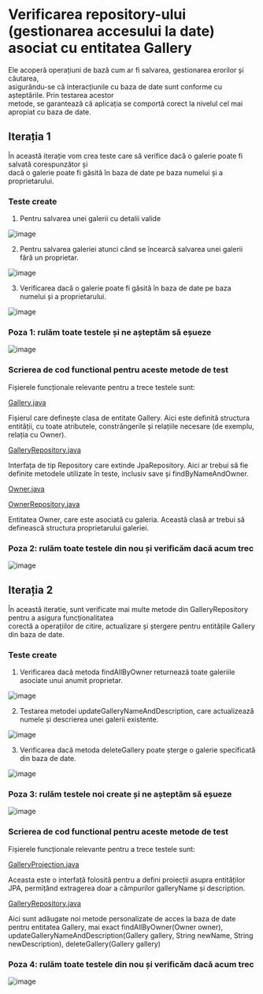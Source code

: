 # Verificarea repository-ului (gestionarea accesului la date) asociat cu entitatea Gallery

Ele acoperă operațiuni de bază cum ar fi salvarea, gestionarea erorilor și căutarea, \
asigurându-se că interacțiunile cu baza de date sunt conforme cu așteptările. Prin testarea acestor \
metode, se garantează că aplicația se comportă corect la nivelul cel mai apropiat cu baza de date.

## Iterația 1

În această iterație vom crea teste care să verifice dacă o galerie poate fi salvată corespunzător și \
dacă o galerie poate fi găsită în baza de date pe baza numelui și a proprietarului.



### Teste create

1. Pentru salvarea unei galerii cu detalii valide

![image](https://github.com/user-attachments/assets/8bda7081-8d7a-4414-b0d6-feefc911217d)

2. Pentru salvarea galeriei atunci când se încearcă salvarea unei galerii fără un proprietar.

![image](https://github.com/user-attachments/assets/b812ed37-4c92-4cf0-a6c9-3372fa321762)

3. Verificarea dacă o galerie poate fi găsită în baza de date pe baza numelui și a proprietarului.

![image](https://github.com/user-attachments/assets/3af13f40-88a5-4996-beb3-9159aba23631)

### Poza 1: rulăm toate testele și ne așteptăm să eșueze

![image](https://github.com/user-attachments/assets/ea67271a-6f15-482c-ac46-50acf049e946)


### Scrierea de cod functional pentru aceste metode de test 

Fișierele funcționale relevante pentru a trece testele sunt:

[Gallery.java](TAIP-Artifact-Restoration/FillTheVoid/src/main/java/com/taip/FillTheVoid/gallery/Gallery.java)

Fișierul care definește clasa de entitate Gallery. Aici este definită structura entității, 
cu toate atributele, constrângerile și relațiile necesare (de exemplu, relația cu Owner).

[GalleryRepository.java](TAIP-Artifact-Restoration/FillTheVoid/src/main/java/com/taip/FillTheVoid/gallery/GalleryRepository.java)

Interfața de tip Repository care extinde JpaRepository. Aici ar trebui să fie definite metodele utilizate în teste, inclusiv save și findByNameAndOwner.

[Owner.java](TAIP-Artifact-Restoration/FillTheVoid/src/main/java/com/taip/FillTheVoid/user/Owner/Owner.java)

[OwnerRepository.java](TAIP-Artifact-Restoration/FillTheVoid/src/main/java/com/taip/FillTheVoid/user/Owner/OwnerRepository.java)

Entitatea Owner, care este asociată cu galeria. Această clasă ar trebui să definească structura proprietarului galeriei.

### Poza 2: rulăm toate testele din nou și verificăm dacă acum trec
![image](https://github.com/user-attachments/assets/a784c0f8-3b7f-48e8-8ee1-ff7d7da6f3b9)

## Iterația 2

În această iteratie, sunt verificate mai multe metode din GalleryRepository pentru a asigura funcționalitatea \
corectă a operațiilor de citire, actualizare și ștergere pentru entitățile Gallery din baza de date.

### Teste create

1. Verificarea dacă metoda findAllByOwner returnează toate galeriile asociate unui anumit proprietar.

![image](https://github.com/user-attachments/assets/b13956f2-3cb0-4794-87f0-f9c5bf7f1846)

2. Testarea metodei updateGalleryNameAndDescription, care actualizează numele și descrierea unei galerii existente.

![image](https://github.com/user-attachments/assets/99491f1b-5082-4f09-ade4-204673766166)

3. Verificarea dacă metoda deleteGallery poate șterge o galerie specificată din baza de date.

![image](https://github.com/user-attachments/assets/a12f5581-bac9-4e26-b2e9-d0069a767238)

### Poza 3: rulăm testele noi create și ne așteptăm să eșueze

![image](https://github.com/user-attachments/assets/a2db63fc-296e-4254-a7c8-68e1d3b1c6f0)

### Scrierea de cod functional pentru aceste metode de test 

Fișierele funcționale relevante pentru a trece testele sunt:

[GalleryProjection.java](TAIP-Artifact-Restoration/FillTheVoid/src/main/java/com/taip/FillTheVoid/gallery/GalleryProjection.java)

Aceasta este o interfață folosită pentru a defini proiecții asupra entităților JPA, permițând extragerea 
doar a câmpurilor galleryName și description.

[GalleryRepository.java](TAIP-Artifact-Restoration/FillTheVoid/src/main/java/com/taip/FillTheVoid/gallery/GalleryRepository.java)

Aici sunt adăugate noi metode personalizate de acces la baza de date pentru entitatea Gallery, mai exact findAllByOwner(Owner owner), \
updateGalleryNameAndDescription(Gallery gallery, String newName, String newDescription), deleteGallery(Gallery gallery)

### Poza 4: rulăm toate testele din nou și verificăm dacă acum trec
![image](https://github.com/user-attachments/assets/5d556eef-f85f-4d02-ae58-ce57717311b3)
